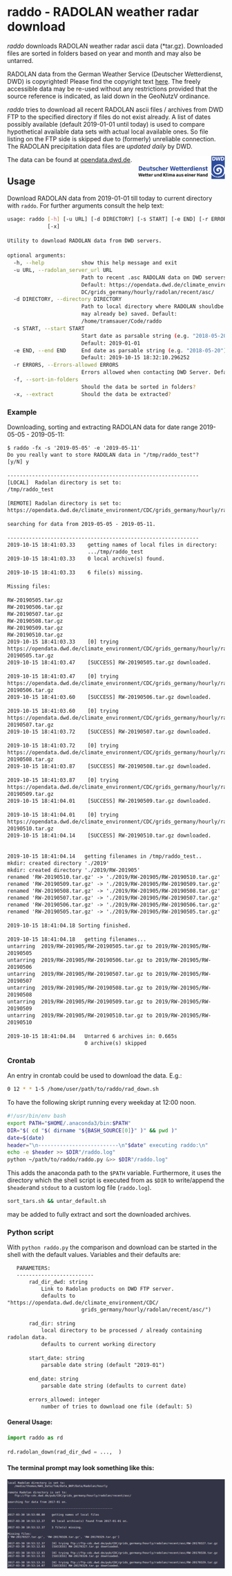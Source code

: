 # raddo - RADOLAN weather radar download

*raddo* downloads RADOLAN weather radar ascii data (*tar.gz). Downloaded files are sorted in folders based on year and month and may also be untarred.

RADOLAN data from the German Weather Service (Deutscher Wetterdienst, DWD) is copyrighted! Please find the copyright text [here](https://opendata.dwd.de/climate_environment/CDC/Terms_of_use.pdf).
The freely accessible data may be re-used without any restrictions provided that the source reference is indicated, as laid down in the GeoNutzV ordinance.

*raddo* tries to download all recent RADOLAN ascii files / archives from DWD FTP to the specified directory if files do not exist already. A list of dates possibly available (default 2019-01-01 until today) is used to compare hypothetical available data sets with actual local available ones. So file listing on the FTP side is skipped due to (formerly) unreliable connection.
The RADOLAN precipitation data files are *updated daily* by DWD.

<img align="right" src="dwd_logo.png" width="200">

The data can be found at [opendata.dwd.de](https://opendata.dwd.de/climate_environment/CDC/grids_germany/hourly/radolan/recent/asc/ "https://opendata.dwd.de/climate_environment/CDC/grids_germany/hourly/radolan/recent/asc/").

## Usage ##

Download RADOLAN data from 2019-01-01 till today to current directory with `raddo`. For further arguments consult the help text:


``` sh
usage: raddo [-h] [-u URL] [-d DIRECTORY] [-s START] [-e END] [-r ERRORS] [-f]
             [-x]

Utility to download RADOLAN data from DWD servers.

optional arguments:
  -h, --help            show this help message and exit
  -u URL, --radolan_server_url URL
                        Path to recent .asc RADOLAN data on DWD servers.
                        Default: https://opendata.dwd.de/climate_environment/C
                        DC/grids_germany/hourly/radolan/recent/asc/
  -d DIRECTORY, --directory DIRECTORY
                        Path to local directory where RADOLAN shouldbe (and
                        may already be) saved. Default:
                        /home/tramsauer/Code/raddo
  -s START, --start START
                        Start date as parsable string (e.g. "2018-05-20").
                        Default: 2019-01-01
  -e END, --end END     End date as parsable string (e.g. "2018-05-20").
                        Default: 2019-10-15 18:32:10.296252
  -r ERRORS, --Errors-allowed ERRORS
                        Errors allowed when contacting DWD Server. Default: 5
  -f, --sort-in-folders
                        Should the data be sorted in folders?
  -x, --extract         Should the data be extracted?

```
### Example

Downloading, sorting and extracting RADOLAN data for date range 2019-05-05 - 2019-05-11:

```
$ raddo -fx -s '2019-05-05' -e '2019-05-11'
Do you really want to store RADOLAN data in "/tmp/raddo_test"?
[y/N] y

--------------------------------------------------------------
[LOCAL]  Radolan directory is set to:
/tmp/raddo_test

[REMOTE] Radolan directory is set to:
https://opendata.dwd.de/climate_environment/CDC/grids_germany/hourly/radolan/recent/asc/

searching for data from 2019-05-05 - 2019-05-11.

--------------------------------------------------------------
2019-10-15 18:41:03.33    getting names of local files in directory:
                          .../tmp/raddo_test
2019-10-15 18:41:03.33    0 local archive(s) found.

2019-10-15 18:41:03.33    6 file(s) missing.

Missing files:

RW-20190505.tar.gz
RW-20190506.tar.gz
RW-20190507.tar.gz
RW-20190508.tar.gz
RW-20190509.tar.gz
RW-20190510.tar.gz
2019-10-15 18:41:03.33    [0] trying https://opendata.dwd.de/climate_environment/CDC/grids_germany/hourly/radolan/recent/asc/RW-20190505.tar.gz
2019-10-15 18:41:03.47    [SUCCESS] RW-20190505.tar.gz downloaded.

2019-10-15 18:41:03.47    [0] trying https://opendata.dwd.de/climate_environment/CDC/grids_germany/hourly/radolan/recent/asc/RW-20190506.tar.gz
2019-10-15 18:41:03.60    [SUCCESS] RW-20190506.tar.gz downloaded.

2019-10-15 18:41:03.60    [0] trying https://opendata.dwd.de/climate_environment/CDC/grids_germany/hourly/radolan/recent/asc/RW-20190507.tar.gz
2019-10-15 18:41:03.72    [SUCCESS] RW-20190507.tar.gz downloaded.

2019-10-15 18:41:03.72    [0] trying https://opendata.dwd.de/climate_environment/CDC/grids_germany/hourly/radolan/recent/asc/RW-20190508.tar.gz
2019-10-15 18:41:03.87    [SUCCESS] RW-20190508.tar.gz downloaded.

2019-10-15 18:41:03.87    [0] trying https://opendata.dwd.de/climate_environment/CDC/grids_germany/hourly/radolan/recent/asc/RW-20190509.tar.gz
2019-10-15 18:41:04.01    [SUCCESS] RW-20190509.tar.gz downloaded.

2019-10-15 18:41:04.01    [0] trying https://opendata.dwd.de/climate_environment/CDC/grids_germany/hourly/radolan/recent/asc/RW-20190510.tar.gz
2019-10-15 18:41:04.14    [SUCCESS] RW-20190510.tar.gz downloaded.


2019-10-15 18:41:04.14   getting filenames in /tmp/raddo_test..
mkdir: created directory './2019'
mkdir: created directory './2019/RW-201905'
renamed 'RW-20190510.tar.gz' -> './2019/RW-201905/RW-20190510.tar.gz'
renamed 'RW-20190509.tar.gz' -> './2019/RW-201905/RW-20190509.tar.gz'
renamed 'RW-20190508.tar.gz' -> './2019/RW-201905/RW-20190508.tar.gz'
renamed 'RW-20190507.tar.gz' -> './2019/RW-201905/RW-20190507.tar.gz'
renamed 'RW-20190506.tar.gz' -> './2019/RW-201905/RW-20190506.tar.gz'
renamed 'RW-20190505.tar.gz' -> './2019/RW-201905/RW-20190505.tar.gz'

2019-10-15 18:41:04.18 Sorting finished.

2019-10-15 18:41:04.18   getting filenames...
untarring  2019/RW-201905/RW-20190505.tar.gz to 2019/RW-201905/RW-20190505
untarring  2019/RW-201905/RW-20190506.tar.gz to 2019/RW-201905/RW-20190506
untarring  2019/RW-201905/RW-20190507.tar.gz to 2019/RW-201905/RW-20190507
untarring  2019/RW-201905/RW-20190508.tar.gz to 2019/RW-201905/RW-20190508
untarring  2019/RW-201905/RW-20190509.tar.gz to 2019/RW-201905/RW-20190509
untarring  2019/RW-201905/RW-20190510.tar.gz to 2019/RW-201905/RW-20190510

2019-10-15 18:41:04.84   Untarred 6 archives in: 0.665s
                         0 archive(s) skipped

```


### Crontab ###

An entry in crontab could be used to download the data. E.g.:

``` bash
0 12 * * 1-5 /home/user/path/to/raddo/rad_down.sh
```

To have the following skript running every weekday at 12:00 noon.

``` sh
#!/usr/bin/env bash
export PATH="$HOME/.anaconda3/bin:$PATH"
DIR="$( cd "$( dirname "${BASH_SOURCE[0]}" )" && pwd )"
date=$(date)
header="\n--------------------------\n"$date" executing raddo:\n"
echo -e $header >> $DIR"/raddo.log"
python ~/path/to/raddo/raddo.py &>> $DIR"/raddo.log"
```

This adds the anaconda path to the `$PATH` variable. Furthermore, it uses the
directory which the shell script is executed from as `$DIR` to write/append the
`$header`and `stdout` to a custom log file (`raddo.log`).

``` sh
sort_tars.sh && untar_default.sh
```
may be added to fully extract and sort the downloaded archives.


### Python script ####

 With `python raddo.py` the comparison and download can be started in the shell with the default values.
 Variables and their defaults are:

 ```
    PARAMETERS:
    -------------------------
        rad_dir_dwd: string
            Link to Radolan products on DWD FTP server.
            defaults to "https://opendata.dwd.de/climate_environment/CDC/
                         grids_germany/hourly/radolan/recent/asc/")

        rad_dir: string
            local directory to be processed / already containing radolan data.
            defaults to current working directory

        start_date: string
            parsable date string (default "2019-01")

        end_date: string
            parsable date string (defaults to current date)

        errors_allowed: integer
            number of tries to download one file (default: 5)

 ```

#### General Usage:
``` python
import raddo as rd

rd.radolan_down(rad_dir_dwd = ...,  )
```
#### The terminal prompt may look something like this:

![example image should load here...](prompt.png "Terminal prompt")
